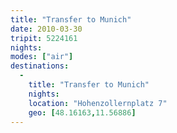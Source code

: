 ```yaml
---
title: "Transfer to Munich"
date: 2010-03-30
tripit: 5224161
nights:
modes: ["air"]
destinations:
  -
    title: "Transfer to Munich"
    nights:
    location: "Hohenzollernplatz 7"
    geo: [48.16163,11.56886]
---
```



